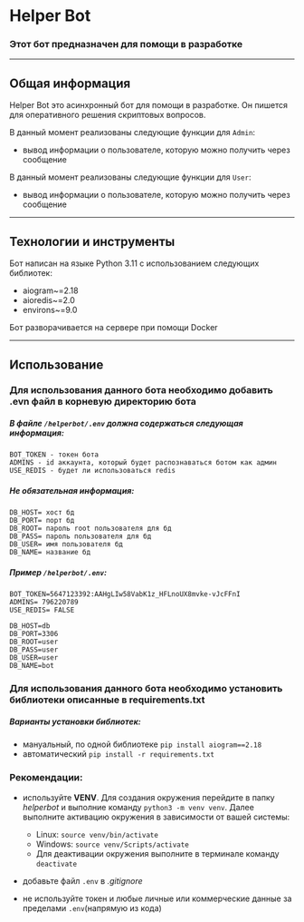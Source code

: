 # Helper Bot

### Этот бот предназначен для помощи в разработке

---

## Общая информация

Helper Bot это асинхронный бот для помощи в разработке. Он пишется для оперативного решения
скриптовых вопросов.

В данный момент реализованы следующие функции для `Admin`:
- вывод информации о пользователе, которую можно получить через сообщение

В данный момент реализованы следующие функции для `User`:
- вывод информации о пользователе, которую можно получить через сообщение

---

## Технологии и инструменты
Бот написан на языке Python 3.11 с использованием следующих библиотек:
- aiogram~=2.18
- aioredis~=2.0
- environs~=9.0

Бот разворачивается на сервере при помощи Docker

---

## Использование 

### Для использования данного бота необходимо добавить .evn файл в корневую директорию бота

##### В файле `/helperbot/.env` должна содержаться следующая информация:
    BOT_TOKEN - токен бота
    ADMINS - id аккаунта, который будет распознаваться ботом как админ
    USE_REDIS - будет ли использоваться redis

##### Не обязательная информация:
    DB_HOST= хост бд
    DB_PORT= порт бд
    DB_ROOT= пароль root пользователя для бд
    DB_PASS= пароль пользователя для бд
    DB_USER= имя пользователя бд
    DB_NAME= название бд

##### Пример `/helperbot/.env`:
    BOT_TOKEN=5647123392:AAHgLIw58VabK1z_HFLnoUX8mvke-vJcFFnI
    ADMINS= 796220789
    USE_REDIS= FALSE
  
    DB_HOST=db
    DB_PORT=3306
    DB_ROOT=user
    DB_PASS=user
    DB_USER=user
    DB_NAME=bot


### Для использования данного бота необходимо установить библиотеки описанные в **requirements.txt**
##### Варианты установки библиотек:
- мануальный, по одной библиотеке `pip install aiogram==2.18`
- автоматический `pip install -r requirements.txt`

### Рекомендации:
- используйте **VENV**. Для создания окружения перейдите в 
папку *helperbot* и выполние команду `python3 -m venv venv`. Далее выполните активацию 
окружения в зависимости от вашей системы:
  - Linux: `source venv/bin/activate`
  - Windows: `source venv/Scripts/activate`
  - Для деактивации окружения выполните в терминале команду `deactivate`
  

- добавьте файл `.env` в *.gitignore*
- не используйте токен и любые личные или коммерческие данные за пределами `.env`(напрямую из кода)



